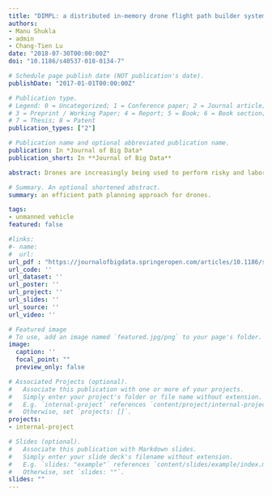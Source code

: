 ```yaml
---
title: "DIMPL: a distributed in-memory drone flight path builder system"
authors:
- Manu Shukla
- admin
- Chang-Tien Lu
date: "2018-07-30T00:00:00Z"
doi: "10.1186/s40537-018-0134-7"

# Schedule page publish date (NOT publication's date).
publishDate: "2017-01-01T00:00:00Z"

# Publication type.
# Legend: 0 = Uncategorized; 1 = Conference paper; 2 = Journal article;
# 3 = Preprint / Working Paper; 4 = Report; 5 = Book; 6 = Book section;
# 7 = Thesis; 8 = Patent
publication_types: ["2"]

# Publication name and optional abbreviated publication name.
publication: In *Journal of Big Data*
publication_short: In **Journal of Big Data**

abstract: Drones are increasingly being used to perform risky and labor intensive aerial tasks cheaply and safely. To ensure operating costs are low and ?ights autonomous, their flight plans must be pre-built. In existing techniques drone flight paths are not automatically pre-calculated based on drone capabilities and terrain information. Instead, they focus on adaptive shortest paths, manually determined paths, navigation through camera, images and/or GPS for guidance and genetic or geometric algorithms to guide the drone during ?ight, all of which makes ?ight navigation complex and risky. In this paper we present details of an automated ?ight plan builder DIMPL that pre-builds flight plans for drones tasked with surveying a large area to take photographs of electric poles to identify ones with hazardous vegetation overgrowth. The ?ight plans are built for subregions allowing the drones to navigate autonomously. DIMPL employs a distributed in-memory paradigm to process subregions in parallel and build flight paths in a highly ef?cent manner. Experiments performed with network and elevation datasets validated the effciency of DIMPL in building optimal flight plans for a fleet of different types of drones and demonstrated the tremendous performance improvements possible using the distributed in-memory paradigm.

# Summary. An optional shortened abstract.
summary: an efficient path planning approach for drones.

tags:
- unmanned vehicle
featured: false

#links:
#- name:
#  url:
url_pdf : "https://journalofbigdata.springeropen.com/articles/10.1186/s40537-018-0134-7"
url_code: ''
url_dataset: ''
url_poster: ''
url_project: ''
url_slides: ''
url_source: ''
url_video: ''

# Featured image
# To use, add an image named `featured.jpg/png` to your page's folder.
image:
  caption: ''
  focal_point: ""
  preview_only: false

# Associated Projects (optional).
#   Associate this publication with one or more of your projects.
#   Simply enter your project's folder or file name without extension.
#   E.g. `internal-project` references `content/project/internal-project/index.md`.
#   Otherwise, set `projects: []`.
projects:
- internal-project

# Slides (optional).
#   Associate this publication with Markdown slides.
#   Simply enter your slide deck's filename without extension.
#   E.g. `slides: "example"` references `content/slides/example/index.md`.
#   Otherwise, set `slides: ""`.
slides: ""
---
```

